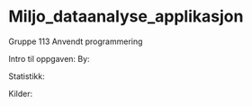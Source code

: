 # Miljo_dataanalyse_applikasjon
Gruppe 113 Anvendt programmering 

Intro til oppgaven: 
By: 

Statistikk:

Kilder:

